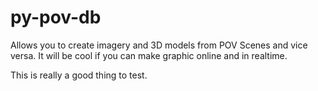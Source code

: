 py-pov-db
=========

Allows you to create imagery and  3D models from POV Scenes and vice versa.
It will be cool if you can make graphic online and in realtime.

This is really a good thing to test.
